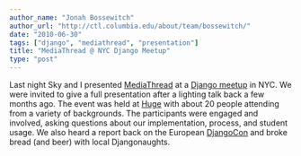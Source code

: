 ```yaml
---
author_name: "Jonah Bossewitch"
author_url: "http://ctl.columbia.edu/about/team/bossewitch/"
date: "2010-06-30"
tags: ["django", "mediathread", "presentation"]
title: "MediaThread @ NYC Django Meetup"
type: "post"
---
```


<p>Last night Sky and I presented <a
href="http://ccnmtl.columbia.edu/compiled/projects/composition_with_video_images.html">MediaThread</a>
at a <a href="http://www.djangonyc.org/calendar/13794476/">Django
meetup</a> in <span class="caps">NYC.</span> We were invited to give a
full presentation after a lighting talk back a few months ago. The
event was held at <a href="http://www.hugeinc.com/">Huge</a> with
about 20 people attending from a variety of backgrounds. The
participants were engaged and involved, asking questions about our
implementation, process, and student usage.  We also heard a report
back on the European <a href="http://djangocon.eu/">DjangoCon</a> and
broke bread (and beer) with local Djangonaughts. </p>
